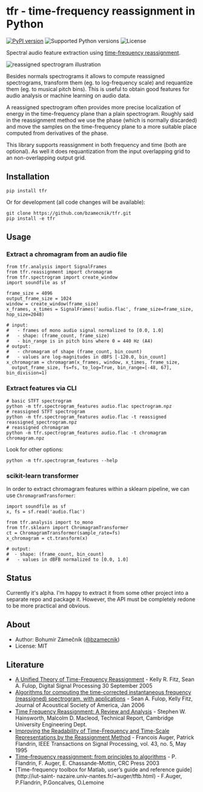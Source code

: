 # tfr - time-frequency reassignment in Python

[![PyPI version](https://img.shields.io/pypi/v/tfr.svg)](https://pypi.python.org/pypi/tfr)
![Supported Python versions](https://img.shields.io/pypi/pyversions/tfr.svg)
![License](https://img.shields.io/pypi/l/tfr.svg)

Spectral audio feature extraction using [time-frequency reassignment](https://en.wikipedia.org/wiki/Reassignment_method).

![reassigned spectrogram illustration](reassigned-spectrogram.png)

Besides normals spectrograms it allows to compute reassigned spectrograms, transform them (eg. to log-frequency scale) and requantize them (eg. to musical pitch bins). This is useful to obtain good features for audio analysis or machine learning on audio data.

A reassigned spectrogram often provides more precise localization of energy in the time-frequency plane than a plain spectrogram. Roughly said in the reassignment method we use the phase (which is normally discarded) and move the samples on the time-frequency plane to a more suitable place computed from derivatives of the phase.

This library supports reassignment in both frequency and time (both are optional). As well it does requantization from the input overlapping grid to an non-overlapping output grid.

## Installation

```
pip install tfr
```

Or for development (all code changes will be available):

```
git clone https://github.com/bzamecnik/tfr.git
pip install -e tfr
```

## Usage

### Extract a chromagram from an audio file

```
from tfr.analysis import SignalFrames
from tfr.reassignment import chromagram
from tfr.spectrogram import create_window
import soundfile as sf

frame_size = 4096
output_frame_size = 1024
window = create_window(frame_size)
x_frames, x_times = SignalFrames('audio.flac', frame_size=frame_size, hop_size=2048)

# input:
#   - frames of mono audio signal normalized to [0.0, 1.0]
#   - shape: (frame_count, frame_size)
#   - bin_range is in pitch bins where 0 = 440 Hz (A4)
# output:
#   - chromagram of shape (frame_count, bin_count)
#   - values are log-magnitudes in dBFS [-120.0, bin_count]
x_chromagram = chromagram(x_frames, window, x_times, frame_size,
  output_frame_size, fs=fs, to_log=True, bin_range=[-48, 67], bin_division=1)
```

### Extract features via CLI

```
# basic STFT spectrogram
python -m tfr.spectrogram_features audio.flac spectrogram.npz
# reassigned STFT spectrogram
python -m tfr.spectrogram_features audio.flac -t reassigned reassigned_spectrogram.npz
# reassigned chromagram
python -m tfr.spectrogram_features audio.flac -t chromagram chromagram.npz
```

Look for other options:

```
python -m tfr.spectrogram_features --help
```

### scikit-learn transformer

In order to extract chromagram features within a sklearn pipeline, we can use `ChromagramTransformer`:

```
import soundfile as sf
x, fs = sf.read('audio.flac')

from tfr.analysis import to_mono
from tfr.sklearn import ChromagramTransformer
ct = ChromagramTransformer(sample_rate=fs)
x_chromagram = ct.transform(x)

# output:
#  - shape: (frame_count, bin_count)
#   - values in dBFB normalized to [0.0, 1.0]
```

## Status

Currently it's alpha. I'm happy to extract it from some other project into a separate repo and package it. However, the API must be completely redone to be more practical and obvious.

## About

- Author: Bohumír Zámečník ([@bzamecnik](http://twitter.com/bzamecnik))
- License: MIT

## Literature

- [A Unified Theory of Time-Frequency Reassignment](https://arxiv.org/abs/0903.3080) - Kelly R. Fitz, Sean A. Fulop, Digital Signal Processing 30 September 2005
- [Algorithms for computing the time-corrected instantaneous frequency (reassigned) spectrogram, with applications](http://acousticslab.org/learnmoresra/files/fulopfitz2006jasa119.pdf) - Sean A. Fulop, Kelly Fitz, Journal of Acoustical Society of America, Jan 2006
- [Time Frequency Reassignment: A Review and Analysis](http://citeseerx.ist.psu.edu/viewdoc/download?doi=10.1.1.4.1053&rep=rep1&type=pdf) - Stephen W. Hainsworth, Malcolm D. Macleod,
Technical Report, Cambridge University Engineering Dept.
- [Improving the Readability of Time-Frequency and Time-Scale Representations by the Reassignment Method](http://perso.ens-lyon.fr/patrick.flandrin/IEEE_SP1995.pdf) - Francois Auger, Patrick Flandrin, IEEE Transactions on Signal Processing, vol. 43, no. 5, May 1995
- [Time–frequency reassignment: from principles to algorithms](http://citeseerx.ist.psu.edu/viewdoc/download?doi=10.1.1.331.5416&rep=rep1&type=pdf) - P. Flandrin, F. Auger, E. Chassande-Mottin, CRC Press 2003
- [Time-frequency toolbox for Matlab, user’s guide and reference guide](http://iut-saint- nazaire.univ-nantes.fr/~auger/tftb.html) - F.Auger, P.Flandrin, P.Goncalves, O.Lemoine
